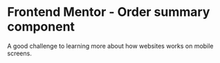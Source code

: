 # Frontend Mentor - Order summary component

A good challenge to learning more about how websites works on mobile screens.
